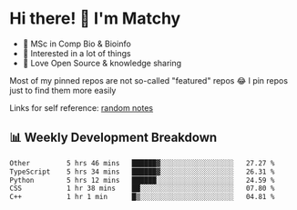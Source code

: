 # Hi there! 👋 I'm Matchy

- 🧬 MSc in Comp Bio & Bioinfo
- 🎈 Interested in a lot of things
- 💜 Love Open Source & knowledge sharing

Most of my pinned repos are not so-called "featured" repos 😂 I pin repos just to find them more easily

Links for self reference: [random notes](https://matchy233.github.io/random-notes)

## 📊 Weekly Development Breakdown

<!--START_SECTION:waka-->

```txt
Other         5 hrs 46 mins   ██████▓░░░░░░░░░░░░░░░░░░   27.27 %
TypeScript    5 hrs 34 mins   ██████▓░░░░░░░░░░░░░░░░░░   26.31 %
Python        5 hrs 12 mins   ██████░░░░░░░░░░░░░░░░░░░   24.59 %
CSS           1 hr 38 mins    ██░░░░░░░░░░░░░░░░░░░░░░░   07.80 %
C++           1 hr 1 min      █▒░░░░░░░░░░░░░░░░░░░░░░░   04.81 %
```

<!--END_SECTION:waka-->
